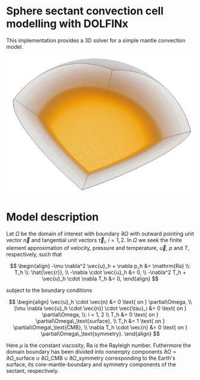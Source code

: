 # Sphere sectant convection cell modelling with DOLFINx

This implementation provides a 3D solver for a simple mantle
convection model.

![Sectant convection cell](img/sectant_convection.gif)

# Model description

Let $\Omega$ be the domain of interest with boundary
$\partial \Omega$ with outward pointing unit vector $\vec{n}$
and tangential unit vectors $\vec{\tau}_i$, $i=1,2$.
In $\Omega$ we seek the finite element approximation of velocity, pressure
and temperature, $\vec{u}$, $p$ and $T$, respectively, such that

$$
\begin{align}
-\mu \nabla^2 \vec{u}_h + \nabla p_h &= \mathrm{Ra} \\: T_h \\: \hat{\vec{r}}, \\
-\nabla \cdot \vec{u}_h &= 0, \\
-\nabla^2 T_h + \vec{u}_h \cdot \nabla T_h &= 0,
\end{align}
$$

subject to the boundary conditions

$$
\begin{align}
\vec{u}_h \cdot \vec{n} &= 0 \text{ on } \partial\Omega, \\
(\mu \nabla \vec{u}_h \cdot \vec{n}) \cdot \vec{\tau}_i &= 0 \text{ on } \partial\Omega, \\: i = 1, 2 \\
T_h &= 0 \text{ on } \partial\Omega\_\text{surface}, \\
T_h &= 1 \text{ on } \partial\Omega\_\text{CMB}, \\
\nabla T_h \cdot \vec{n} &= 0 \text{ on } \partial\Omega\_\text{symmetry}.
\end{align}
$$

Here $\mu$ is the constant viscosity, $\mathrm{Ra}$ is the Rayleigh number.
Futhermore the domain boundary has been divided into nonempty
components $\partial\Omega = \partial\Omega\_\text{surface}
\cup \partial\Omega\_\text{CMB} \cup \partial\Omega\_\text{symmetry}$
corresponding to the Earth's surface, its core-mantle-boundary and
symmetry components of the sectant, respectively.
